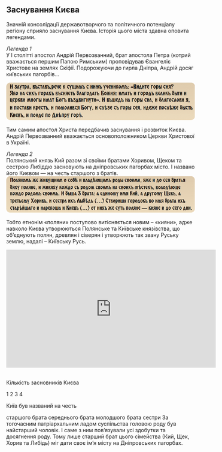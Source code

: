 Заснування Києва
----------------

Значній консолідації державотворчого та політичного потенціалу регіону
сприяло заснування Києва. Історія цього міста здавна оповита легендами.

<i><span class="p1">Легенда 1</span></i><br/>
У I столiттi апостол Андрiй Первозванний, брат апостола Петра (котрий вважається першим Папою Римським) проповiдував Євангелiє Христове на землях Скiфiї. Подорожуючи до гирла Днiпра, Андрiй досяг київських пагорбiв...

![image](lege1.jpg)

Тим самим апостол Христа передбачив заснування і розвиток Києва. Андрій
Первозванний вважається основоположником Церкви Христової в Україні.

<i><span class="p1">Легенда 2</span></i><br/>
Полянський князь Кий разом зi своїми братами Хоривом, Щеком та сестрою Либiддю засновують на днiпровських пагорбах мiсто. I названо його Києвом — на честь старшого з братiв.
![image](lege2.jpg)

Тобто етнонім «поляни» поступово витісняється новим – «кияни», адже навколо Києва утворюються Полянське та Київське князівства, що об’єднують полян, древлян і сіверян і утворюють так звану Руську землю,
надалі – Київську Русь.

<div class="space">
<div class="fluidMedia">
<iframe align="center" width="560" height="315" src="https://www.youtube.com/embed/t32eI9QVnDs" frameborder="0" allowfullscreen></iframe>
</div>
<div class="popup">
</div>
</div>

<br>
<quiz correctLabel="correct" incorrectLabel="incorrect" checkLabel="check">
    <question text="">
        <p>Кількість засновників Києва</p>
        <answer>1</answer>
        <answer>2</answer>
        <answer>3</answer>
        <answer correct>4</answer>
    </question>
    <question>
        <p>Київ був названий на честь</p>
        <answer correct>старшого брата</answer>
        <answer>середнього брата</answer>
        <answer>молодшого брата</answer>
        <answer>сестри</answer>
        <explanation>
        За тогочасним патріархальним ладом суспільства головою роду був найстарший чоловік. І саме з ним пов’язували усі здобутки та досягнення роду. Тому лише старший брат цього сімейства (Кий, Щек, Хорив та Либідь) міг дати своє ім’я місту на Дніпровських пагорбах.
        </explanation>
    </question>
</quiz>
